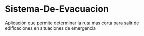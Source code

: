 # Sistema-De-Evacuacion
 Aplicación que permite determinar la ruta mas corta para salir de edificaciones en situaciones de emergencia
